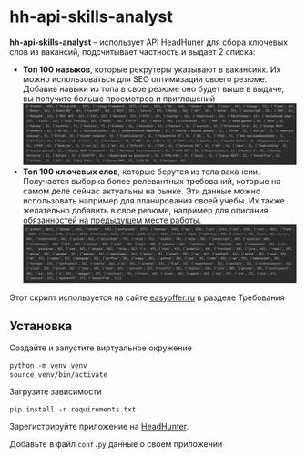 # hh-api-skills-analyst

**hh-api-skills-analyst** – использует API HeadHuner для сбора ключевых слов из 
вакансий, подсчитывает частность и выдает 2 списка:
- **Топ 100 навыков**, которые рекрутеры указывают в вакансиях. 
Их можно использоваться для SEO оптимизации своего резюме. 
Добавив навыки из топа в свое резюме оно будет выше в выдаче, 
вы получите больше просмотров и приглашений
![skills](images/skills.png)
- **Топ 100 ключевых слов**, которые берутся из тела вакансии. 
Получается выборка более релевантных требований, которые на самом 
деле сейчас актуальны на рынке. Эти данные можно использовать 
например для планирования своей учебы. Их также желательно 
добавить в свое резюме, например для описания обязанностей на предыдущем месте работы.
![skills](images/keywords.png)

Этот скрипт используется на сайте [easyoffer.ru](https:/easyoffer.ru) в разделе Требования


## Установка
Создайте и запустите виртуальное окружение
```
python -m venv venv
source venv/bin/activate
```
Загрузите зависимости
```
pip install -r requirements.txt
```
Зарегистрируйте приложение на [HeadHunter](https://dev.hh.ru/?utm_source=hh.ru&utm_medium=referral&utm_campaign=from_footer_new).

Добавьте в файл `conf.py` данные о своем приложении
